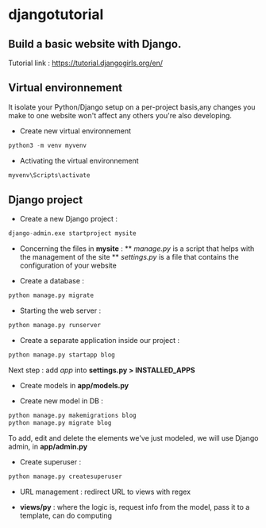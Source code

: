 # djangotutorial

## Build a basic website with Django.

Tutorial link : https://tutorial.djangogirls.org/en/


## Virtual environnement

It isolate your Python/Django setup on a per-project basis,any changes you make to one website won't affect any others you're also developing.

* Create new virtual environnement

```python
python3 -m venv myvenv
```

* Activating the virtual environnement 

```python
myvenv\Scripts\activate
```

## Django project 

* Create a new Django project :

```python
django-admin.exe startproject mysite 
```

* Concerning the files in **mysite** : 
 ** *manage.py* is a script that helps with the management of the site
 ** *settings.py* is a file that contains the configuration of your website

* Create a database : 

```python
python manage.py migrate
```

* Starting the web server :

```python
python manage.py runserver
```

* Create a separate application inside our project :

```python
python manage.py startapp blog
```

Next step : add *app* into **settings.py > INSTALLED_APPS**

* Create models in **app/models.py** 

* Create new model in DB :

```python
python manage.py makemigrations blog
python manage.py migrate blog
```

To add, edit and delete the elements we've just modeled, we will use Django admin, in **app/admin.py**


* Create superuser :

```python
python manage.py createsuperuser
```

* URL management : redirect URL to views with regex

* **views/py** : where the logic is, request info from the model, pass it to a template, can do computing  


## 















